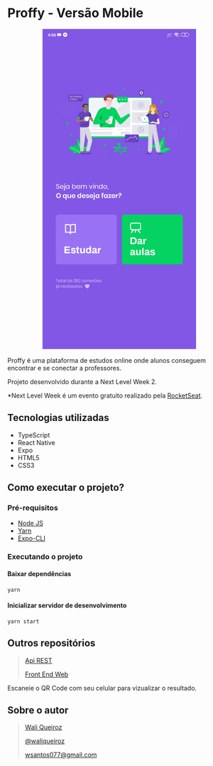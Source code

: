 # Proffy - Versão Mobile

<p align="center">
  <img src="https://github.com/waliqueiroz/proffy-mobile/blob/master/proffy-mobile.jpg" height="720">
</p>

Proffy é uma plataforma de estudos online onde alunos conseguem encontrar e se conectar a professores.

Projeto desenvolvido durante a Next Level Week 2.

*Next Level Week é um evento gratuito realizado pela [RocketSeat](https://rocketseat.com.br/).

## Tecnologias utilizadas
  - TypeScript
  - React Native
  - Expo
  - HTML5
  - CSS3

## Como executar o projeto?

### Pré-requisitos

* [Node JS](https://nodejs.org/en/)
* [Yarn](https://yarnpkg.com/)
* [Expo-CLI](https://docs.expo.io/get-started/installation/)

### Executando o projeto

#### Baixar dependências
```
yarn
```

#### Inicializar servidor de desenvolvimento
```
yarn start
```
## Outros repositórios

> [Api REST](https://github.com/waliqueiroz/proffy-api)
>
> [Front End Web](https://github.com/waliqueiroz/proffy-web)

Escaneie o QR Code com seu celular para vizualizar o resultado.

## Sobre o autor
> [Wali Queiroz](https://www.linkedin.com/in/waliqueiroz/)
> 
> [@waliqueiroz](https://github.com/waliqueiroz)
> 
> [wsantos077@gmail.com](mailto:wsantos077@gmail.com)
